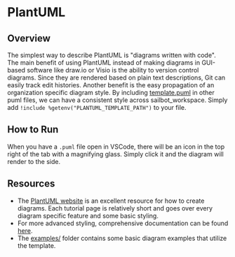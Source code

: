 # PlantUML

## Overview

The simplest way to describe PlantUML is "diagrams written with code". The main benefit of using PlantUML instead of
making diagrams in GUI-based software like draw.io or Visio is the ability to version control diagrams. Since they are
rendered based on plain text descriptions, Git can easily track edit histories. Another benefit is the easy propagation
of an organization specific diagram style. By including [template.puml](template.puml) in other puml files, we can have
a consistent style across sailbot_workspace. Simply add `!include %getenv("PLANTUML_TEMPLATE_PATH")` to your file.

## How to Run

When you have a `.puml` file open in VSCode, there will be an icon in the top right of the tab with a magnifying glass.
Simply click it and the diagram will render to the side.

## Resources

- The [PlantUML website](https://plantuml.com/) is an excellent resource for how to create diagrams. Each tutorial page
is relatively short and goes over every diagram specific feature and some basic styling.
- For more advanced styling, comprehensive documentation can be found
[here](https://plantuml-documentation.readthedocs.io/en/latest/formatting/all-skin-params.html).
- The [examples/](examples/) folder contains some basic diagram examples that utilize the template.
